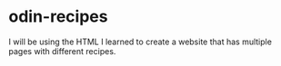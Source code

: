 # odin-recipes

I will be using the HTML I learned to create a website that has multiple pages with different recipes.


